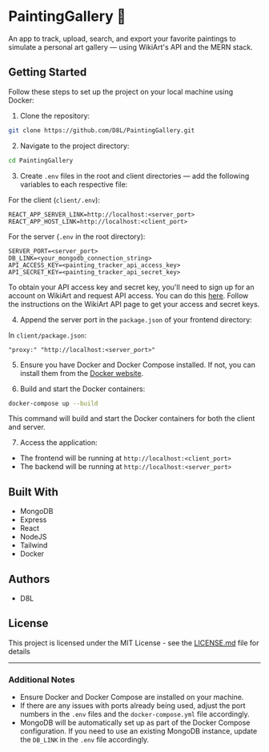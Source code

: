 # PaintingGallery 🎨

An app to track, upload, search, and export your favorite paintings to simulate a personal art gallery — using WikiArt's API and the MERN stack.

## Getting Started

Follow these steps to set up the project on your local machine using Docker:

1. Clone the repository:

```bash
git clone https://github.com/D8L/PaintingGallery.git
```

2. Navigate to the project directory:

```bash
cd PaintingGallery
```

3. Create `.env` files in the root and client directories — add the following variables to each respective file:

For the client (`client/.env`):

```env
REACT_APP_SERVER_LINK=http://localhost:<server_port>
REACT_APP_HOST_LINK=http://localhost:<client_port>
```

For the server (`.env` in the root directory):

```env
SERVER_PORT=<server_port>
DB_LINK=<your_mongodb_connection_string>
API_ACCESS_KEY=<painting_tracker_api_access_key>
API_SECRET_KEY=<painting_tracker_api_secret_key>
```

To obtain your API access key and secret key, you'll need to sign up for an account on WikiArt and request API access. You can do this [here](https://www.wikiart.org/en/App/GetApi). Follow the instructions on the WikiArt API page to get your access and secret keys.

4. Append the server port in the `package.json` of your frontend directory:

In `client/package.json`:

```
"proxy:" "http://localhost:<server_port>"
```

5. Ensure you have Docker and Docker Compose installed. If not, you can install them from the [Docker website](https://www.docker.com/get-started).

6. Build and start the Docker containers:

```bash
docker-compose up --build
```

This command will build and start the Docker containers for both the client and server.

7. Access the application:

- The frontend will be running at `http://localhost:<client_port>`
- The backend will be running at `http://localhost:<server_port>`

## Built With

* MongoDB
* Express
* React
* NodeJS
* Tailwind
* Docker

## Authors

* D8L

## License

This project is licensed under the MIT License - see the [LICENSE.md](https://github.com/D8L/PaintingGallery/blob/main/LICENSE.md) file for details

---

### Additional Notes

- Ensure Docker and Docker Compose are installed on your machine.
- If there are any issues with ports already being used, adjust the port numbers in the `.env` files and the `docker-compose.yml` file accordingly.
- MongoDB will be automatically set up as part of the Docker Compose configuration. If you need to use an existing MongoDB instance, update the `DB_LINK` in the `.env` file accordingly.
